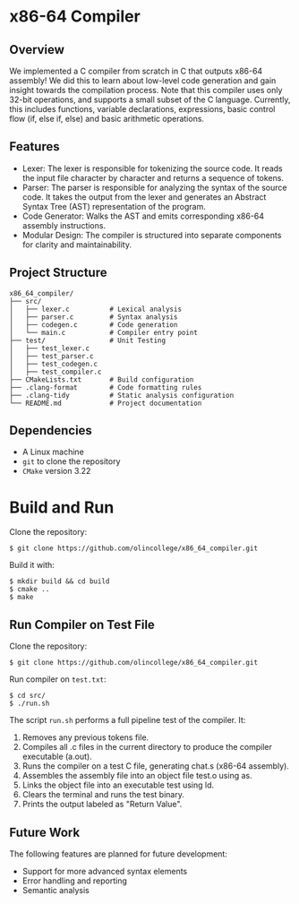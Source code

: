 # x86-64 Compiler

## Overview

We implemented a C compiler from scratch in C that outputs x86-64 assembly! We did this to learn about low-level code generation and gain insight towards the compilation process. Note that this compiler uses only 32-bit operations, and supports a small subset of the C language. Currently, this includes functions, variable declarations, expressions, basic control flow (if, else if, else) and basic arithmetic operations.

## Features
 - Lexer: The lexer is responsible for tokenizing the source code. It reads the input file character by character and returns a sequence of tokens.
 - Parser: The parser is responsible for analyzing the syntax of the source code. It takes the output from the lexer and generates an Abstract Syntax Tree (AST) representation of the program.
 - Code Generator: Walks the AST and emits corresponding x86-64 assembly instructions.
 - Modular Design: The compiler is structured into separate components for clarity and maintainability.

## Project Structure

```
x86_64_compiler/
├── src/
│   ├── lexer.c          # Lexical analysis
│   ├── parser.c         # Syntax analysis
│   ├── codegen.c        # Code generation
│   └── main.c           # Compiler entry point
├── test/                # Unit Testing
│   ├── test_lexer.c
│   ├── test_parser.c
│   ├── test_codegen.c
│   ├── test_compiler.c
├── CMakeLists.txt       # Build configuration
├── .clang-format        # Code formatting rules
├── .clang-tidy          # Static analysis configuration
└── README.md            # Project documentation
```

##  Dependencies

 - A Linux machine
 - `git` to clone the repository
 - `CMake` version 3.22

# Build and Run

Clone the repository:
```
$ git clone https://github.com/olincollege/x86_64_compiler.git
```
Build it with:
```
$ mkdir build && cd build
$ cmake ..
$ make
```

## Run Compiler on Test File

Clone the repository:
```
$ git clone https://github.com/olincollege/x86_64_compiler.git
```

Run compiler on `test.txt`:
```
$ cd src/
$ ./run.sh
```

The script `run.sh` performs a full pipeline test of the compiler. It:
1. Removes any previous tokens file.
2. Compiles all .c files in the current directory to produce the compiler executable (a.out).
3. Runs the compiler on a test C file, generating chat.s (x86-64 assembly).
4. Assembles the assembly file into an object file test.o using as.
5. Links the object file into an executable test using ld.
6. Clears the terminal and runs the test binary.
7. Prints the output labeled as "Return Value".

## Future Work

The following features are planned for future development:

- Support for more advanced syntax elements
- Error handling and reporting
- Semantic analysis
